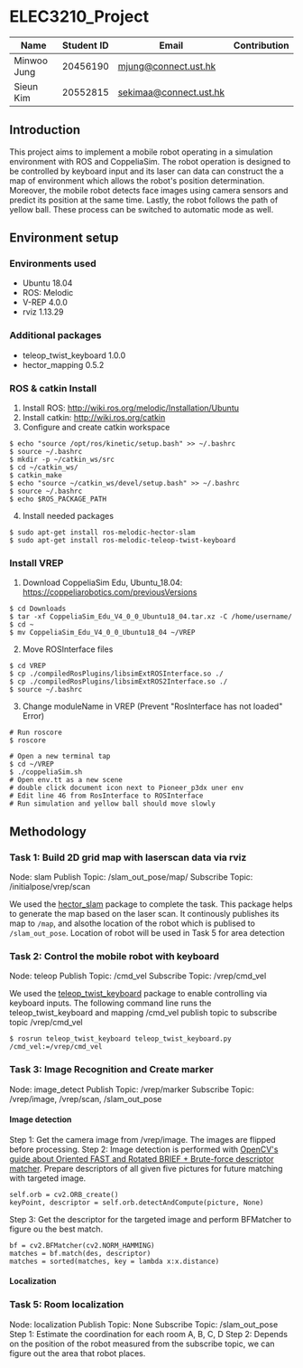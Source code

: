 # ELEC3210_Project
|    Name     |Student ID|         Email         | Contribution |
|-------------|----------|-----------------------|--------------|
|Minwoo Jung  |20456190  |mjung@connect.ust.hk   ||
|Sieun Kim    |20552815  |sekimaa@connect.ust.hk ||

## Introduction
This project aims to implement a mobile robot operating in a simulation environment with ROS and CoppeliaSim. The robot operation is designed to be controlled by keyboard input and its laser can data can construct the a map of environment which allows the robot's position determination. Moreover, the mobile robot detects face images using camera sensors and predict its position at the same time. Lastly, the robot follows the path of yellow ball. These process can be switched to automatic mode as well. 

## Environment setup
### Environments used
* Ubuntu 18.04
* ROS: Melodic
* V-REP 4.0.0
* rviz 1.13.29
### Additional packages
* teleop_twist_keyboard 1.0.0
* hector_mapping 0.5.2
### ROS & catkin Install
1. Install ROS: http://wiki.ros.org/melodic/Installation/Ubuntu
2. Install catkin: http://wiki.ros.org/catkin
3. Configure and create catkin workspace
```linux=
$ echo "source /opt/ros/kinetic/setup.bash" >> ~/.bashrc
$ source ~/.bashrc
$ mkdir -p ~/catkin_ws/src
$ cd ~/catkin_ws/
$ catkin_make
$ echo "source ~/catkin_ws/devel/setup.bash" >> ~/.bashrc
$ source ~/.bashrc
$ echo $ROS_PACKAGE_PATH
```
4. Install needed packages
```linux=
$ sudo apt-get install ros-melodic-hector-slam
$ sudo apt-get install ros-melodic-teleop-twist-keyboard
```
### Install VREP
1. Download CoppeliaSim Edu, Ubuntu_18.04: https://coppeliarobotics.com/previousVersions
```linux=
$ cd Downloads 
$ tar -xf CoppeliaSim_Edu_V4_0_0_Ubuntu18_04.tar.xz -C /home/username/
$ cd ~
$ mv CoppeliaSim_Edu_V4_0_0_Ubuntu18_04 ~/VREP
```
2. Move ROSInterface files
```linux=
$ cd VREP
$ cp ./compiledRosPlugins/libsimExtROSInterface.so ./
$ cp ./compiledRosPlugins/libsimExtROS2Interface.so ./
$ source ~/.bashrc
```
3. Change moduleName in VREP (Prevent "RosInterface has not loaded" Error)
```linux=
# Run roscore
$ roscore
```
```linux=
# Open a new terminal tap
$ cd ~/VREP
$ ./coppeliaSim.sh
# Open env.tt as a new scene
# double click document icon next to Pioneer_p3dx uner env
# Edit line 46 from RosInterface to ROSInterface
# Run simulation and yellow ball should move slowly
```

## Methodology
### Task 1: Build 2D grid map with laserscan data via rviz
Node: slam
Publish Topic: /slam_out_pose/map/
Subscribe Topic: /initialpose/vrep/scan

We used the [hector_slam](http://wiki.ros.org/hector_slam) package to complete the task. This package helps to generate the map based on the laser scan. It continously publishes its map to `/map`, and alsothe location of the robot which is publised to `/slam_out_pose`. Location of robot will be used in Task 5 for area detection

### Task 2: Control the mobile robot with keyboard
Node: teleop
Publish Topic: /cmd_vel
Subscribe Topic: /vrep/cmd_vel

We used the [teleop_twist_keyboard](http://wiki.ros.org/teleop_twist_keyboard) package to enable controlling via keyboard inputs. The following command line runs the teleop_twist_keyboard and mapping /cmd_vel publish topic to subscribe topic /vrep/cmd_vel
```linux=
$ rosrun teleop_twist_keyboard teleop_twist_keyboard.py /cmd_vel:=/vrep/cmd_vel
```
### Task 3: Image Recognition and Create marker
Node: image_detect
Publish Topic: /vrep/marker
Subscribe Topic: /vrep/image, /vrep/scan, /slam_out_pose

#### Image detection
Step 1: Get the camera image from /vrep/image. The images are flipped before processing.
Step 2: Image detection is performed with [OpenCV's guide about Oriented FAST and Rotated BRIEF + Brute-force descriptor matcher](https://docs.opencv.org/3.4/d1/d89/tutorial_py_orb.html). Prepare descriptors of all given five pictures for future matching with targeted image. 
```python=
self.orb = cv2.ORB_create()
keyPoint, descriptor = self.orb.detectAndCompute(picture, None)
```
Step 3: Get the descriptor for the targeted image and perform BFMatcher to figure ou the best match.
```python=
bf = cv2.BFMatcher(cv2.NORM_HAMMING)
matches = bf.match(des, descriptor)
matches = sorted(matches, key = lambda x:x.distance)
```
#### Localization


### Task 5: Room localization
Node: localization
Publish Topic: None
Subscribe Topic: /slam_out_pose
Step 1: Estimate the coordination for each room A, B, C, D 
Step 2: Depends on the position of the robot measured from the subscribe topic, we can figure out the area that robot places. 
